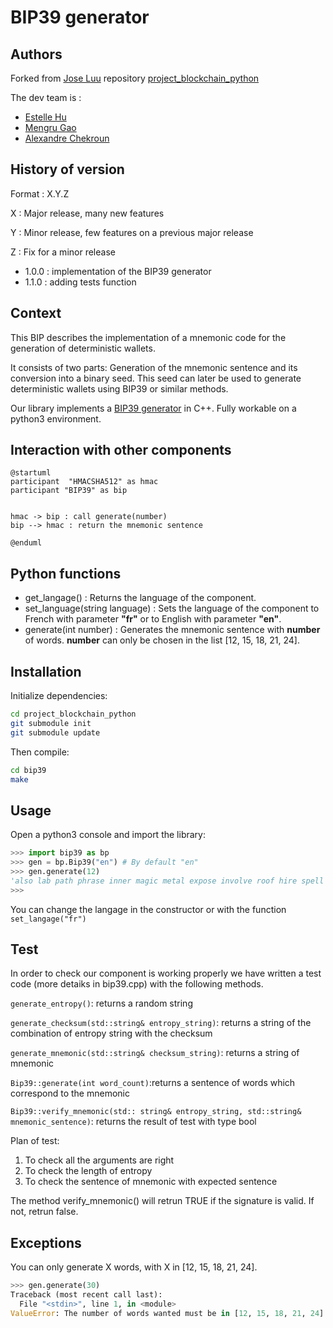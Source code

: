 # BIP39 generator

## Authors

Forked from [Jose Luu](https://github.com/jluuM2) repository [project_blockchain_python](https://github.com/jluuM2/projet_blockchain_python)

The dev team is :
- [Estelle Hu](https://github.com/EstelleHu)
- [Mengru Gao](https://github.com/Mengrulune)
- [Alexandre Chekroun](https://github.com/alchekroun)

## History of version

 Format : X.Y.Z

X : Major release, many new features

Y : Minor release, few features on a previous major release

Z : Fix for a minor release

- 1.0.0 : implementation of the BIP39 generator
- 1.1.0 : adding tests function

## Context
This BIP describes the implementation of a mnemonic code for the generation of deterministic wallets.

It consists of two parts: Generation of the mnemonic sentence and its conversion into a binary seed. This seed can later be used to generate deterministic wallets using BIP39 or similar methods.

Our library implements a [BIP39 generator](https://github.com/bitcoin/bips/blob/master/bip-0039.mediawiki) in C++. Fully workable on a python3 environment.

## Interaction with other components
```plantuml
@startuml
participant  "HMACSHA512" as hmac
participant "BIP39" as bip


hmac -> bip : call generate(number)
bip --> hmac : return the mnemonic sentence

@enduml
```

## Python functions
- get_langage() : Returns the language of the component.
- set_language(string language) : Sets the language of the component to French with parameter **"fr"** or to English with parameter **"en"**.
- generate(int number) : Generates the mnemonic sentence with **number** of words. **number** can only be chosen in the list [12, 15, 18, 21, 24].

## Installation

Initialize dependencies:
```bash
cd project_blockchain_python
git submodule init
git submodule update
```
Then compile:
```bash
cd bip39
make
```

## Usage

Open a python3 console and import the library:

```python
>>> import bip39 as bp
>>> gen = bp.Bip39("en") # By default "en"
>>> gen.generate(12)
'also lab path phrase inner magic metal expose involve roof hire spell'
>>>
```

You can change the langage in the constructor or with the function ```set_langage("fr")```

## Test
In order to check our component is working properly we have written a test code (more detaiks in bip39.cpp) with the following methods.

```generate_entropy()```: returns a random string

```generate_checksum(std::string& entropy_string)```: returns a string of the combination of entropy string with the checksum 

```generate_mnemonic(std::string& checksum_string)```: returns a string of mnemonic

```Bip39::generate(int word_count)```:returns a sentence of words which correspond to the mnemonic

```Bip39::verify_mnemonic(std:: string& entropy_string, std::string& mnemonic_sentence)```: returns the result of test with type bool

Plan of test:
1. To check all the arguments are right
2. To check the length of entropy
3. To check the sentence of mnemonic with expected sentence

The method verify_mnemonic() will retrun TRUE if the signature is valid. If not, retrun false.


## Exceptions
You can only generate X words, with X in [12, 15, 18, 21, 24].
```python
>>> gen.generate(30)
Traceback (most recent call last):
  File "<stdin>", line 1, in <module>
ValueError: The number of words wanted must be in [12, 15, 18, 21, 24] interval
```

